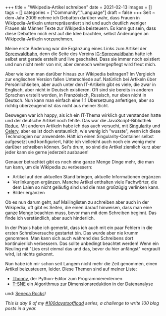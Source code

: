 +++
title = "Wikipedia-Artikel schreiben"
date = 2021-02-13
images = []
tags = []
categories = ["Community","Language"]
draft = false
+++
Seit ~ dem Jahr 2009 nehme ich Debatten darüber wahr, dass Frauen in Wikipedia-Artikeln unterrepräsentiert sind und auch deutlich weniger Frauen als Männer Texte zur Wikipedia beisteuern. Es kann gut sein, dass diese Debatten mich erst auf die Idee brachten, selbst Änderungen an Wikipedia-Artikeln vorzunehmen.

Meine erste Änderung war die Ergänzung eines Links zum Artikel der [Spreewaldbahn](https://de.wikipedia.org/wiki/Spreewaldbahn), denn die Seite des Vereins [IG-Spreewaldbahn](https://ig-spreewaldbahn.de/) hatte ich selbst erst gerade erstellt und live geschaltet. Dass sie immer noch existiert und nun nicht mehr von mir, aber dennoch weitergepflegt wird freut mich.

Aber wie kann man darüber hinaus zur Wikipedia beitragen? Im Vergleich zur englischen Version fallen Unterschiede auf. Natürlich bei Artikeln über Persönlichkeiten, aber auch unter den IT-Artikeln gibt es viele, die zwar in Englisch, aber nicht in Deutsch existieren. Oft sind sie bereits in anderen Sprachen erstellt worden, in Französisch, Russisch, nur eben nicht in Deutsch. Nun kann man einfach eine 1:1 Übersetzung anfertigen, aber so richtig überzeugend ist das nicht aus meiner Sicht.

Deswegen war ich happy, als ich ein IT-Thema wirklich gut verstanden hatte und der deutsche Artikel noch fehlte. Das war die JavaScript-Bibliothek [Redux](https://de.wikipedia.org/wiki/Redux_(JavaScript-Bibliothek) ). Mit anderen Artikeln habe ich das auch versucht, mit [Singularity](https://de.wikipedia.org/wiki/Singularity_(Software)) und [Celery](https://de.wikipedia.org/wiki/Celery), aber es ist doch erstaunlich, wie wenig ich "wusste", wenn ich diese Technologien nur anwendete. Hätt ich einen Singularity-Container selbst aufgesetzt und konfiguriert, hätte ich vielleicht auch noch ein wenig mehr darüber schreiben können. Sei's drum, so sind die Artikel ziemlich kurz aber jeder kann sie gerne jederzeit ausbauen!

Genauer betrachtet gibt es noch eine ganze Menge Dinge mehr, die man tun kann, um die Wikipedia zu verbessern:

- Artikel auf den aktuellen Stand bringen, aktuelle Informationen ergänzen
- Verlinkungen ergänzen. Manche Artikel enthalten viele Fachwörter, die dem Laien so nicht geläufig sind und die man großzügig verlinken kann.
- Bilder ergänzen

Ob es nun darum geht, auf Mailinglisten zu schreiben aber auch in der Wikipedia, oft gibt es Seiten, die einen darauf hinweisen, dass man eine ganze Menge beachten muss, bevor man mit dem Schreiben beginnt. Das finde ich verständlich, aber auch hinderlich.

In der Praxis habe ich gemerkt, dass ich auch mit ein paar Fehlern in die ersten Schreibversuche gestartet bin. Das wurde aber nie krumm genommen. Man kann sich auch während des Schreibens dort kontinuierlich verbessern. Das sollte unbedingt beachtet werden! Wenn ein Neuling mit "Lies erst einmal das und das, bevor du hier anfängst" vergrault wird, ist nichts gekonnt.

Nun habe ich mir schon seit Langem nicht mehr die Zeit genommen, einen Artikel beizusteuern, leider. Diese Themen sind auf meiner Liste:

- [Thonny](https://en.wikipedia.org/wiki/Thonny), der Python-Editor zum Programmierenlernen
- [T-SNE](https://en.wikipedia.org/wiki/T-distributed_stochastic_neighbor_embedding) ein Algorithmus zur Dimensionsreduktion in der Datenanalyse

und: [Seneca Rocks](https://en.wikipedia.org/wiki/Seneca_Rocks)!

_This is day 9 of my [#100daystooffload](https://100daystooffload.com/) series, a challenge to write 100 blog posts in a year._